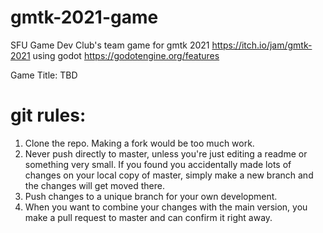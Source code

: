 # gmtk-2021-game
SFU Game Dev Club's team game for gmtk 2021 https://itch.io/jam/gmtk-2021 using godot https://godotengine.org/features

Game Title: TBD

# git rules:
1. Clone the repo. Making a fork would be too much work.
2. Never push directly to master, unless you're just editing a readme or something very small. If you found you accidentally made lots of changes on your local copy of master, simply make a new branch and the changes will get moved there.
3. Push changes to a unique branch for your own development.
4. When you want to combine your changes with the main version, you make a pull request to master and can confirm it right away.